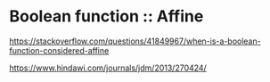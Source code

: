 # Boolean function :: Affine



https://stackoverflow.com/questions/41849967/when-is-a-boolean-function-considered-affine


https://www.hindawi.com/journals/jdm/2013/270424/
